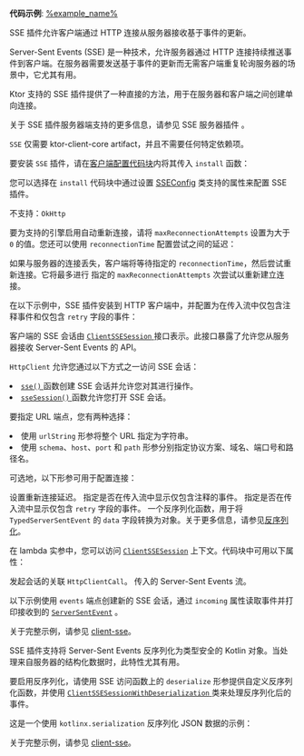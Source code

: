 <topic xmlns:xsi="http://www.w3.org/2001/XMLSchema-instance"
       xsi:noNamespaceSchemaLocation="https://resources.jetbrains.com/writerside/1.0/topic.v2.xsd"
       id="client-server-sent-events" title="Ktor Client 中的 Server-Sent Events" help-id="sse_client">
    <show-structure for="chapter" depth="2"/>
    <primary-label ref="client-plugin"/>
    <tldr>
        <var name="example_name" value="client-sse"/>
        <p>
            <b>代码示例</b>:
            <a href="https://github.com/ktorio/ktor-documentation/tree/%ktor_version%/codeSnippets/snippets/%example_name%">
                %example_name%
            </a>
        </p>
    </tldr>
    <link-summary>
        SSE 插件允许客户端通过 HTTP 连接从服务器接收基于事件的更新。
    </link-summary>
    <p>
        Server-Sent Events (SSE) 是一种技术，允许服务器通过 HTTP 连接持续推送事件到客户端。在服务器需要发送基于事件的更新而无需客户端重复轮询服务器的场景中，它尤其有用。
    </p>
    <p>
        Ktor 支持的 SSE 插件提供了一种直接的方法，用于在服务器和客户端之间创建单向连接。
    </p>
    <tip>
        <p>关于 SSE 插件服务器端支持的更多信息，请参见
            <Links href="/ktor/server-server-sent-events" summary="The SSE plugin allows a server to send event-based updates to a client over an HTTP connection.">SSE 服务器插件</Links>
            。
        </p>
    </tip>
    <chapter title="添加依赖项" id="add_dependencies">
        <p>
            <code>SSE</code> 仅需要 <Links href="/ktor/client-dependencies" summary="Learn how to add client dependencies to an existing project.">ktor-client-core</Links> artifact，并且不需要任何特定依赖项。
        </p>
    </chapter>
    <chapter title="安装 SSE" id="install_plugin">
        <p>
            要安装 <code>SSE</code> 插件，请在<a href="#configure-client">客户端配置代码块</a>内将其传入 <code>install</code> 函数：
        </p>
        <code-block lang="kotlin" code="            import io.ktor.client.*&#10;            import io.ktor.client.engine.cio.*&#10;            import io.ktor.client.plugins.sse.*&#10;&#10;            //...&#10;            val client = HttpClient(CIO) {&#10;                install(SSE)&#10;            }"/>
    </chapter>
    <chapter title="配置 SSE 插件" id="configure">
        <p>
            您可以选择在 <code>install</code> 代码块中通过设置 <a href="https://api.ktor.io/ktor-client/ktor-client-core/io.ktor.client.plugins.sse/-s-s-e-config/index.html">SSEConfig</a>
            类支持的属性来配置 SSE 插件。
        </p>
        <chapter title="SSE 重新连接" id="sse-reconnect">
            <tldr>
                <p>️️不支持：<code>OkHttp</code></p>
            </tldr>
            <p>
                要为支持的引擎启用自动重新连接，请将 <code>maxReconnectionAttempts</code> 设置为大于 <code>0</code> 的值。您还可以使用
                <code>reconnectionTime</code> 配置尝试之间的延迟：
            </p>
            <code-block lang="kotlin" code="                install(SSE) {&#10;                    maxReconnectionAttempts = 4&#10;                    reconnectionTime = 2.seconds&#10;                }"/>
            <p>
                如果与服务器的连接丢失，客户端将等待指定的 <code>reconnectionTime</code>，然后尝试重新连接。它将最多进行
                指定的 <code>maxReconnectionAttempts</code> 次尝试以重新建立连接。
            </p>
        </chapter>
        <chapter title="过滤事件" id="filter-events">
            <p>
                在以下示例中，SSE 插件安装到 HTTP 客户端中，并配置为在传入流中仅包含注释事件和仅包含 <code>retry</code> 字段的事件：
            </p>
            <code-block lang="kotlin" code="        install(SSE) {&#10;            showCommentEvents()&#10;            showRetryEvents()&#10;        }"/>
        </chapter>
    </chapter>
    <chapter title="处理 SSE 会话" id="handle-sse-sessions">
        <p>
            客户端的 SSE 会话由 <a href="https://api.ktor.io/ktor-client/ktor-client-core/io.ktor.client.plugins.sse/-client-s-s-e-session/index.html">
                <code>ClientSSESession</code>
            </a> 接口表示。此接口暴露了允许您从服务器接收 Server-Sent Events 的 API。
        </p>
        <chapter title="访问 SSE 会话" id="access-sse-session">
            <p><code>HttpClient</code> 允许您通过以下方式之一访问 SSE 会话：</p>
            <list>
                <li>
                    <a href="https://api.ktor.io/ktor-client/ktor-client-core/io.ktor.client.plugins.sse/sse.html">
                        <code>sse()</code>
                    </a>
                    函数创建 SSE 会话并允许您对其进行操作。
                </li>
                <li>
                    <a href="https://api.ktor.io/ktor-client/ktor-client-core/io.ktor.client.plugins.sse/sse-session.html">
                        <code>sseSession()</code>
                    </a>
                    函数允许您打开 SSE 会话。
                </li>
            </list>
            <p>要指定 URL 端点，您有两种选择：</p>
            <list>
                <li>使用 <code>urlString</code> 形参将整个 URL 指定为字符串。</li>
                <li>使用 <code>schema</code>、<code>host</code>、<code>port</code> 和 <code>path</code> 形参分别指定协议方案、域名、端口号和路径名。
                </li>
            </list>
            <code-block lang="kotlin" code="                runBlocking {&#10;                    client.sse(host = &amp;quot;127.0.0.1&amp;quot;, port = 8080, path = &amp;quot;/events&amp;quot;) {&#10;                        // this: ClientSSESession&#10;                    }&#10;                }"/>
            <p>可选地，以下形参可用于配置连接：</p>
            <deflist>
                <def id="reconnectionTime-param">
                    <title><code>reconnectionTime</code></title>
                    设置重新连接延迟。
                </def>
                <def id="showCommentEvents-param">
                    <title><code>showCommentEvents</code></title>
                    指定是否在传入流中显示仅包含注释的事件。
                </def>
                <def id="showRetryEvents-param">
                    <title><code>showRetryEvents</code></title>
                    指定是否在传入流中显示仅包含 <code>retry</code> 字段的事件。
                </def>
                <def id="deserialize-param">
                    <title><code>deserialize</code></title>
                    一个反序列化函数，用于将 <code>TypedServerSentEvent</code> 的 <code>data</code> 字段转换为对象。关于更多信息，请参见<a href="#deserialization">反序列化</a>。
                </def>
            </deflist>
        </chapter>
        <chapter title="SSE 会话代码块" id="sse-session-block">
            <p>
                在 lambda 实参中，您可以访问 <a href="https://api.ktor.io/ktor-client/ktor-client-core/io.ktor.client.plugins.sse/-client-s-s-e-session/index.html"><code>ClientSSESession</code></a>
                上下文。代码块中可用以下属性：
            </p>
            <deflist>
                <def id="call">
                    <title><code>call</code></title>
                    发起会话的关联 <code>HttpClientCall</code>。
                </def>
                <def id="incoming">
                    <title><code>incoming</code></title>
                    传入的 Server-Sent Events 流。
                </def>
            </deflist>
            <p>
                以下示例使用 <code>events</code> 端点创建新的 SSE 会话，通过 <code>incoming</code> 属性读取事件并打印接收到的
                <a href="https://api.ktor.io/ktor-shared/ktor-sse/io.ktor.sse/-server-sent-event/index.html"><code>ServerSentEvent</code></a>
                。
            </p>
            <code-block lang="kotlin" code="fun main() {&#10;    val client = HttpClient {&#10;        install(SSE) {&#10;            showCommentEvents()&#10;            showRetryEvents()&#10;        }&#10;    }&#10;    runBlocking {&#10;        client.sse(host = &quot;0.0.0.0&quot;, port = 8080, path = &quot;/events&quot;) {&#10;            while (true) {&#10;                incoming.collect { event -&gt;&#10;                    println(&quot;Event from server:&quot;)&#10;                    println(event)&#10;                }&#10;            }&#10;        }&#10;    }&#10;}"/>
            <p>关于完整示例，请参见
                <a href="https://github.com/ktorio/ktor-documentation/tree/%ktor_version%/codeSnippets/snippets/client-sse">client-sse</a>。
            </p>
        </chapter>
        <chapter title="反序列化" id="deserialization">
            <p>
                SSE 插件支持将 Server-Sent Events 反序列化为类型安全的 Kotlin 对象。当处理来自服务器的结构化数据时，此特性尤其有用。
            </p>
            <p>
                要启用反序列化，请使用 SSE 访问函数上的 <code>deserialize</code> 形参提供自定义反序列化函数，并使用
                <a href="https://api.ktor.io/ktor-client/ktor-client-core/io.ktor.client.plugins.sse/-client-s-s-e-session-with-deserialization/index.html">
                    <code>ClientSSESessionWithDeserialization</code>
                </a>
                类来处理反序列化后的事件。
            </p>
            <p>
                这是一个使用 <code>kotlinx.serialization</code> 反序列化 JSON 数据的示例：
            </p>
            <code-block lang="Kotlin" code="        client.sse({&#10;            url(&quot;http://localhost:8080/serverSentEvents&quot;)&#10;        }, deserialize = {&#10;                typeInfo, jsonString -&gt;&#10;            val serializer = Json.serializersModule.serializer(typeInfo.kotlinType!!)&#10;            Json.decodeFromString(serializer, jsonString)!!&#10;        }) { // `this` is `ClientSSESessionWithDeserialization`&#10;            incoming.collect { event: TypedServerSentEvent&lt;String&gt; -&gt;&#10;                when (event.event) {&#10;                    &quot;customer&quot; -&gt; {&#10;                        val customer: Customer? = deserialize&lt;Customer&gt;(event.data)&#10;                    }&#10;                    &quot;product&quot; -&gt; {&#10;                        val product: Product? = deserialize&lt;Product&gt;(event.data)&#10;                    }&#10;                }&#10;            }&#10;        }"/>
            <p>关于完整示例，请参见
                <a href="https://github.com/ktorio/ktor-documentation/tree/%ktor_version%/codeSnippets/snippets/client-sse">client-sse</a>。
            </p>
        </chapter>
    </chapter>
</topic>